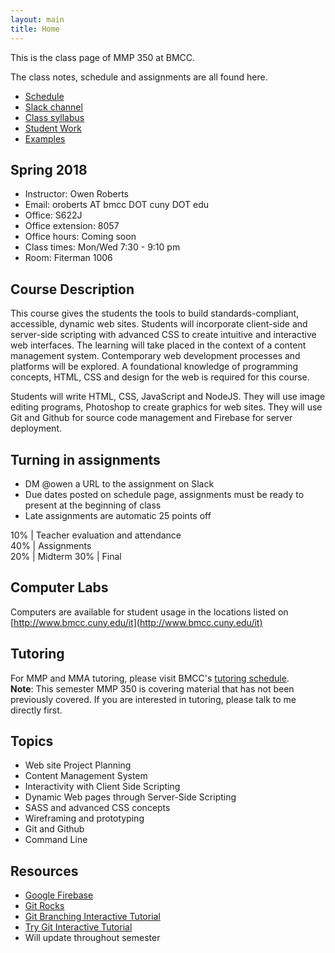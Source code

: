 ```yaml
---
layout: main
title: Home
---
```


This is the class page of MMP 350 at BMCC.

The class notes, schedule and assignments are all found here.


- [Schedule](schedule.html)
- <a href="https://mmp350.slack.com/" target="blank">Slack channel</a>
- <a href="https://docs.google.com/document/d/1r0CXReuT_GRplzgtCbvuWBEyAPxe09IDOWDA9FNsceM/" target="blank">Class syllabus</a>
- [Student Work](studentwork/)
- [Examples](examples/)

## Spring 2018

- Instructor: Owen Roberts
- Email: oroberts AT bmcc DOT cuny  DOT edu
- Office: S622J
- Office extension: 8057
- Office hours: Coming soon
- Class times: Mon/Wed 7:30 - 9:10 pm
- Room: Fiterman 1006

## Course Description
This course gives the students the tools to build standards-compliant, accessible, dynamic web sites. Students will incorporate client-side and server-side scripting with advanced CSS to create intuitive and interactive web interfaces. The learning will take placed in the context of a content management system. Contemporary web development processes and platforms will be explored. A foundational knowledge of programming concepts, HTML, CSS and design for the web is required for this course.

Students will write HTML, CSS, JavaScript and NodeJS. They will use image editing programs, Photoshop to create graphics for web sites. They will use Git and Github for source code management and Firebase for server deployment.

## Turning in assignments

- DM @owen a URL to the assignment on Slack
- Due dates posted on schedule page, assignments must be ready to present at the beginning of class
- Late assignments are automatic 25 points off

10% | Teacher evaluation and attendance  
40% | Assignments  
20% | Midterm 
30% | Final

## Computer Labs

Computers are available for student usage in the locations listed on [http://www.bmcc.cuny.edu/it](http://www.bmcc.cuny.edu/it)

## Tutoring

For MMP and MMA tutoring, please visit BMCC's [tutoring schedule](http://www.bmcc.cuny.edu/lrc/schedule.jsp).  
**Note**: This semester MMP 350 is covering material that has not been previously covered.  If you are interested in tutoring, please talk to me directly first.

## Topics
- Web site Project Planning
- Content Management System
- Interactivity with Client Side Scripting
- Dynamic Web pages through Server-Side Scripting
- SASS and advanced CSS concepts
- Wireframing and prototyping
- Git and Github
- Command Line


## Resources

- [Google Firebase](https://firebase.google.com/docs/samples/)
- [Git Rocks](http://git.rocks/getting-started/)
- [Git Branching Interactive Tutorial](https://learngitbranching.js.org/)
- [Try Git Interactive Tutorial](https://try.github.io/levels/1/challenges/1)
- Will update throughout semester